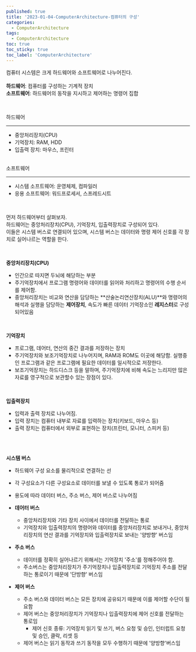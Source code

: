 ```yaml
---
published: true
title: '2023-01-04-ComputerArchitecture-컴퓨터의 구성'
categories:
  - ComputerArchitecture
tags:
  - ComputerArchitecture
toc: true
toc_sticky: true
toc_label: 'ComputerArchitecture'
---
```


컴퓨터 시스템은 크게 하드웨어와 소프트웨어로 나누어진다.
<br><br>
**하드웨어**: 컴퓨터를 구성하는 기계적 장치
<br>
**소프트웨어**: 하드웨어의 동작을 지시하고 제어하는 명령어 집합

<br>

하드웨어

---

- 중앙처리장치(CPU)
- 기억장치: RAM, HDD
- 입출력 장치: 마우스, 프린터

<br>
소프트웨어

---

- 시스템 소프트웨어: 운영체제, 컴파일러
- 응용 소프트웨어: 워드프로세서, 스프레드시트

<br>

먼저 하드웨어부터 살펴보자.<br>
하드웨어는 중앙처리장치(CPU), 기억장치, 입출력장치로 구성되어 있다.<br>
이들은 시스템 버스로 연결되어 있으며, 시스템 버스는 데이터와 명령 제어 신호를 각 장치로 실어나르는 역할을 한다.

<br>

**중앙처리장치(CPU)**<br>

- 인간으로 따지면 두뇌에 해당하는 부분
- 주기억장치에서 프로그램 명령어와 데이터를 읽어와 처리하고 명령어의 수행 순서를 제어함.
- 중앙처리장치는 비교와 연산을 담당하는 **산술논리연산장치(ALU)**와 명령어의 해석과 실행을 담당하는 **제어장치**, 속도가 빠른 데이터 기억장소인 **레지스터**로 구성되어있음

<br>

**기억장치**<br>

- 프로그램, 데어터, 연산의 중간 결과를 저장하는 장치
- 주기억장치와 보조기억장치로 나누어지며, RAM과 ROM도 이곳에 해당함. 실행중인 프로그램과 같은 프로그램에 필요한 데이터를 일시적으로 저장한다.
- 보조기억장치는 하드디스크 등을 말하며, 주기억장치에 비해 속도는 느리지만 많은 자료를 영구적으로 보관할수 있는 장점이 있다.

<br>

**입출력장치**<br>

- 입력과 출력 장치로 나누어짐.
- 입력 장치는 컴퓨터 내부로 자료를 입력하는 장치(키보드, 마우스 등)
- 출력 장치는 컴퓨터에서 외부로 표현하는 장치(프린터, 모니터, 스피커 등)

<br><br>

**시스템 버스**<br>

- 하드웨어 구성 요소를 물리적으로 연결하는 선
- 각 구성요소가 다른 구성요소로 데이터를 보낼 수 있도록 통로가 되어줌
- 용도에 따라 데이터 버스, 주소 버스, 제어 버스로 나누어짐

- **데어터 버스**<br>
  - 중앙처리장치와 기타 장치 사이에서 데이터를 전달하는 통로
  - 기억장치와 입출력장치의 명령어와 데이터를 중앙처리장치로 보내거나, 중앙처리장치의 연산 결과를 기억장치와 입출력장치로 보내는 '양방향' 버스임
- **주소 버스**<br>
  - 데이터를 정확히 실어나르기 위해서는 기억장치 '주소'를 정해주어야 함.
  - 주소버스는 중앙처리장치가 주기억장치나 입출력장치로 기억장치 주소를 전달하는 통로이기 때문에 '단방향' 버스임
- **제어 버스**<br>
  - 주소 버스와 데이터 버스는 모든 장치에 공유되기 때문에 이를 제어할 수단이 필요함
  - 제어 버스는 중앙처리장치가 기억장치나 입출력장치에 제어 신호를 전달하는 통로임
    - 제어 신호 종류: 기억장치 읽기 및 쓰기, 버스 요청 및 승인, 인터럽트 요청 및 승인, 클락, 리셋 등
  - 제어 버스는 읽기 동작과 쓰기 동작을 모두 수행하기 때문에 '양방향'버스임
